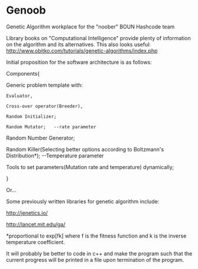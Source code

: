 # Genoob
Genetic Algorithm workplace for the "noober" BOUN Hashcode team

Library books on "Computational Intelligence" provide plenty of information on the algorithm and its alternatives. This also looks useful: http://www.obitko.com/tutorials/genetic-algorithms/index.php

Initial proposition for the software architecture is as follows:



Components{

  Generic problem template with:

    Evaluator,
    
    Cross-over operator(Breeder),
    
    Random Initializer;
      
    Random Mutator;   --rate parameter
  
  Random Number Generator;
  
  Random Killer(Selecting better options according to Boltzmann's Distribution*);    --Temperature parameter
  
  <advanced>Tools to set parameters(Mutation rate and temperature) dynamically;
  
  }
  
  

  Or...
  
  Some previously written libraries for genetic algorithm include:
  
  http://jenetics.io/
  
  http://lancet.mit.edu/ga/

*proportional to exp[fk] where f is the fitness function and k is the inverse temperature coefficient. 


It will probably be better to code in c++ and make the program such that the current progress will be printed in a file upon termination of the program. 
